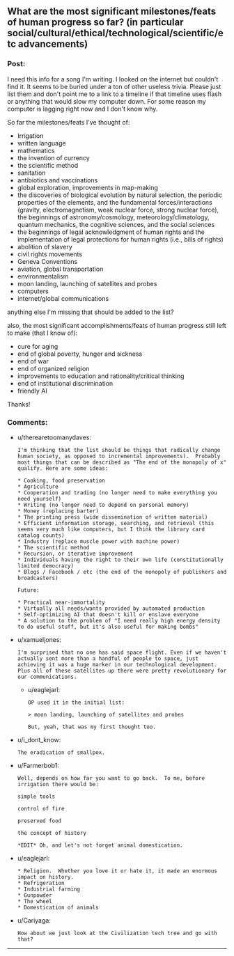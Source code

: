 ## What are the most significant milestones/feats of human progress so far? (in particular social/cultural/ethical/technological/scientific/etc advancements)

### Post:

I need this info for a song I'm writing. I looked on the internet but couldn't find it. It seems to be buried under a ton of other useless trivia. Please just list them and don't point me to a link to a timeline if that timeline uses flash or anything that would slow my computer down. For some reason my computer is lagging right now and I don't know why.

So far the milestones/feats I've thought of:

- Irrigation
- written language
- mathematics
- the invention of currency
- the scientific method
- sanitation
- antibiotics and vaccinations
- global exploration, improvements in map-making
- the discoveries of biological evolution by natural selection, the periodic properties of the elements, and the fundamental forces/interactions (gravity, electromagnetism, weak nuclear force, strong nuclear force), the beginnings of astronomy/cosmology, meteorology/climatology, quantum mechanics, the cognitive sciences, and the social sciences
- the beginnings of legal acknowledgment of human rights and the implementation of legal protections for human rights (i.e., bills of rights)
- abolition of slavery
- civil rights movements
- Geneva Conventions
- aviation, global transportation
- environmentalism
- moon landing, launching of satellites and probes
- computers
- internet/global communications

anything else I'm missing that should be added to the list?

also, the most significant accomplishments/feats of human progress still left to make (that I know of):

- cure for aging
- end of global poverty, hunger and sickness
- end of war
- end of organized religion
- improvements to education and rationality/critical thinking
- end of institutional discrimination
- friendly AI

Thanks!

### Comments:

- u/therearetoomanydaves:
  ```
  I'm thinking that the list should be things that radically change human society, as opposed to incremental improvements).  Probably most things that can be described as "The end of the monopoly of x" qualify. Here are some ideas:

  * Cooking, food preservation
  * Agriculture
  * Cooperation and trading (no longer need to make everything you need yourself)
  * Writing (no longer need to depend on personal memory)
  * Money (replacing barter)
  * The printing press (wide dissemination of written material)
  * Efficient information storage, searching, and retrieval (this seems very much like computers, but I think the library card catalog counts)
  * Industry (replace muscle power with machine power)
  * The scientific method
  * Recursion, or iterative improvement
  * Individuals having the right to their own life (constitutionally limited democracy)
  * Blogs / Facebook / etc (the end of the monopoly of publishers and broadcasters)

  Future:

  * Practical near-immortality
  * Virtually all needs/wants provided by automated production
  * Self-optimizing AI that doesn't kill or enslave everyone
  * A solution to the problem of "I need really high energy density to do useful stuff, but it's also useful for making bombs"
  ```

- u/xamueljones:
  ```
  I'm surprised that no one has said space flight. Even if we haven't actually sent more than a handful of people to space, just achieving it was a huge marker in our technological development. Plus all of these satellites up there were pretty revolutionary for our communications.
  ```

  - u/eaglejarl:
    ```
    OP used it in the initial list:

    > moon landing, launching of satellites and probes

    But, yeah, that was my first thought too.
    ```

- u/i_dont_know:
  ```
  The eradication of smallpox.
  ```

- u/Farmerbob1:
  ```
  Well, depends on how far you want to go back.  To me, before irrigation there would be:

  simple tools

  control of fire

  preserved food

  the concept of history

  *EDIT* Oh, and let's not forget animal domestication.
  ```

- u/eaglejarl:
  ```
  * Religion.  Whether you love it or hate it, it made an enormous impact on history.
  * Refrigeration
  * Industrial farming
  * Gunpowder
  * The wheel
  * Domestication of animals
  ```

- u/Cariyaga:
  ```
  How about we just look at the Civilization tech tree and go with that?
  ```

---

